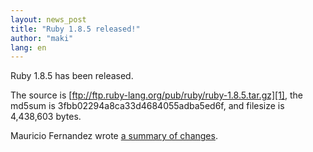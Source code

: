```yaml
---
layout: news_post
title: "Ruby 1.8.5 released!"
author: "maki"
lang: en
---
```


Ruby 1.8.5 has been released.

The source is [ftp://ftp.ruby-lang.org/pub/ruby/ruby-1.8.5.tar.gz][1],
the md5sum is 3fbb02294a8ca33d4684055adba5ed6f, and filesize is
4,438,603 bytes.

Mauricio Fernandez wrote [a summary of changes][2].



[1]: ftp://ftp.ruby-lang.org/pub/ruby/ruby-1.8.5.tar.gz
[2]: http://eigenclass.org/hiki.rb?ruby+1.8.5+changelog
